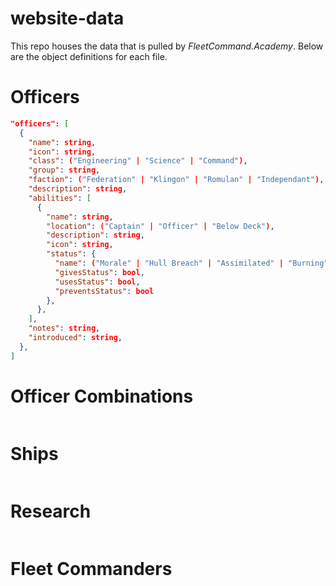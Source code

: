 # website-data
This repo houses the data that is pulled by _FleetCommand.Academy_. Below are the object definitions for each file.

# Officers
```json
"officers": [
  {
    "name": string,
    "icon": string,
    "class": ("Engineering" | "Science" | "Command"),
    "group": string,
    "faction": ("Federation" | "Klingon" | "Romulan" | "Independant"),
    "description": string,
    "abilities": [
      {
        "name": string,
        "location": ("Captain" | "Officer" | "Below Deck"),
        "description": string,
        "icon": string,
        "status": {
          "name": ("Morale" | "Hull Breach" | "Assimilated" | "Burning"),
          "givesStatus": bool,
          "usesStatus": bool,
          "preventsStatus": bool
        },
      },
    ],
    "notes": string,
    "introduced": string,
  },
]
```

# Officer Combinations 
```json
```

# Ships
```json
```

# Research
```json
```

# Fleet Commanders
```json
```
